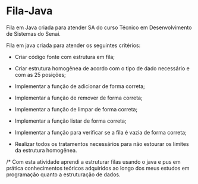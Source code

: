 # Fila-Java
Fila em Java criada para atender SA do curso Técnico em Desenvolvimento de Sistemas do Senai.

Fila em java criada para atender os seguintes critérios:

- Criar código fonte com estrutura em fila;

- Criar estrutura homogênea de acordo com o tipo de dado necessário e com as 25 posições;

- Implementar a função de adicionar de forma correta;

- Implementar a função de remover de forma correta;

- Implementar a função de limpar de forma correta;

- Implementar a função listar de forma correta;

- Implementar a função para verificar se a fila é vazia de forma correta;

- Realizar todos os tratamentos necessários para não estourar os limites da estrutura homogênea.

/* Com esta atividade aprendi a estruturar filas usando o java e pus em prática conhecimentos teóricos adquiridos ao longo dos meus estudos em programação quanto 
a estruturação de dados.
